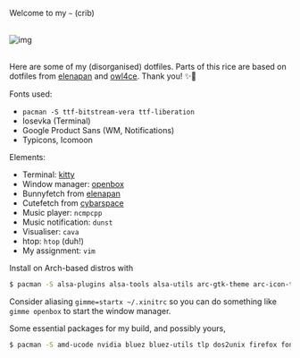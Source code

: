 Welcome to my `~` (crib)

<br>
<img src="assets/desktop.png" alt="img" align="center">
<br>
<br>

Here are some of my (disorganised) dotfiles.
Parts of this rice are based on dotfiles from [elenapan](https://github.com/elenapan/dotfiles) and [owl4ce](https://github.com/owl4ce/dotfiles). Thank you! ✨🤍

Fonts used:
 - `pacman -S ttf-bitstream-vera ttf-liberation`
 - Iosevka (Terminal)
 - Google Product Sans (WM, Notifications)
 - Typicons, Icomoon


Elements:
 - Terminal: [kitty](https://github.com/kovidgoyal/kitty)
 - Window manager: [openbox](http://openbox.org)
 - Bunnyfetch from [elenapan](https://github.com/elenapan/dotfiles)
 - Cutefetch from [cybarspace](https://github.com/cybarspace/cutefetch)
 - Music player: `ncmpcpp`
 - Music notification: `dunst`
 - Visualiser: `cava`
 - htop: `htop` (duh!)
 - My assignment: `vim`


Install on Arch-based distros with
```sh
$ pacman -S alsa-plugins alsa-tools alsa-utils arc-gtk-theme arc-icon-theme bspwm cava code dunst feh ffmpegthumbnailer kitty mpc mpd mpv ncmpcpp neofetch neovim openbox polybar sxhkd thunar thunar-archive-plugin thunar-media-tags-plugin thunar-volman xclip
```

Consider aliasing `gimme=startx ~/.xinitrc` so you can do something like `gimme openbox` to start the window manager.

Some essential packages for my build, and possibly yours,

```sh
$ pacman -S amd-ucode nvidia bluez bluez-utils tlp dos2unix firefox font-manager git gparted htop imagemagick networkmanager ntfs-3g pavucontrol polkit powertop pulseaudio pulseaudio-alsa ranger refind rsync scrot wget xf86-input-libinput xf86-video-nouveau xorg-xinit xorg-xinput xorg-xkill xorg-xrandr xorg-xrdb xorg-xset xorg-xwininfo xterm zip zsh
```
